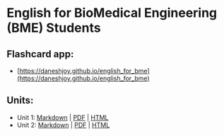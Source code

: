# English for BioMedical Engineering (BME) Students

## Flashcard app:
- [https://daneshjoy.github.io/english_for_bme](https://daneshjoy.github.io/english_for_bme)

## Units:

- Unit 1: [Markdown](Markdown/Unit1.md) | [PDF](/PDF/Unit1.pdf) |  [HTML](/HTML/Unit1.html)
- Unit 2: [Markdown](Markdown/Unit2.md) | [PDF](/PDF/Unit2.pdf) |  [HTML](/HTML/Unit2.html)
